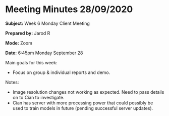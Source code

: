 # Meeting Minutes 28/09/2020 #

**Subject:** Week 6 Monday Client Meeting

**Prepared by:** Jarod R

**Mode:** Zoom

**Date:** 6:45pm Monday September 28



Main goals for this week:

* Focus on group & individual reports and demo. 

Notes:

* Image resolution changes not working as expected. Need to pass details on to Cian to investigate.
* Cian has server with more processing power that could possibly be used to train models in future (pending successful server updates).
